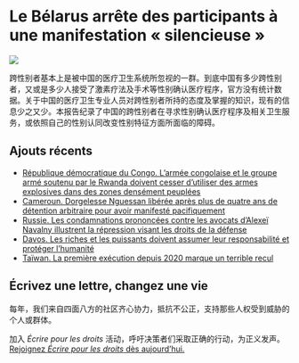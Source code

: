 # Le Bélarus arrête des participants à une manifestation « silencieuse »

![](https://www.amnesty.org/fr/)

跨性别者基本上是被中国的医疗卫生系统所忽视的一群。到底中国有多少跨性别者，又或是多少人接受了激素疗法及手术等性别确认医疗程序，官方没有统计数据。关于中国的医疗卫生专业人员对跨性别者所持的态度及掌握的知识，现有的信息少之又少。本报告纪录了中国的跨性别者在寻求性别确认医疗程序及相关卫生服务，或依照自己的性别认同改变性别特征方面所面临的障碍。

## Ajouts récents

- [République démocratique du Congo. L’armée congolaise et le groupe armé soutenu par le Rwanda doivent cesser d’utiliser des armes explosives dans des zones densément peuplées](https://www.amnesty.org/fr/latest/news/2025/01/dr-congo-rwandan-backed-armed-group-and-congolese-army-must-stop-using-explosive-weapons-in-densely-populated-areas/)
- [Cameroun. Dorgelesse Nguessan libérée après plus de quatre ans de détention arbitraire pour avoir manifesté pacifiquement](https://www.amnesty.org/fr/latest/news/2025/01/cameroun-dorgelesse-nguessan-liberee-apres-plus-de-quatre-ans-de-detention-arbitraire-pour-avoir-manifeste-pacifiquement/)
- [Russie. Les condamnations prononcées contre les avocats d’Alexeï Navalny illustrent la répression visant les droits de la défense](https://www.amnesty.org/fr/latest/news/2025/01/russia-sentences-handed-to-aleksei-navalnys-lawyers-highlight-crackdown-on-legal-defence/)
- [Davos. Les riches et les puissants doivent assumer leur responsabilité et protéger l’humanité](https://www.amnesty.org/fr/latest/news/2025/01/davos-rich-and-powerful-must-uphold-their-responsibility-to-safeguard-humanity/)
- [Taïwan. La première exécution depuis 2020 marque un terrible recul](https://www.amnesty.org/fr/latest/news/2025/01/taiwan-first-execution-since-2020-a-shameful-setback/)

## **Écrivez une lettre, changez une vie**

每年，我们来自四面八方的社区齐心协力，抵抗不公正，支持那些人权受到威胁的个人或群体。  

加入 _Écrire pour les droits_ 活动，呼吁决策者们采取正确的行动，为正义发声。  
[Rejoignez _Écrire pour les droits_ dès aujourd’hui.](https://join.amnesty.org/page/152448/petition/1?locale=fr)
<!-- tcd_original_link https://www.amnesty.org/fr/documents/asa17/0269/2019/zh/ -->
